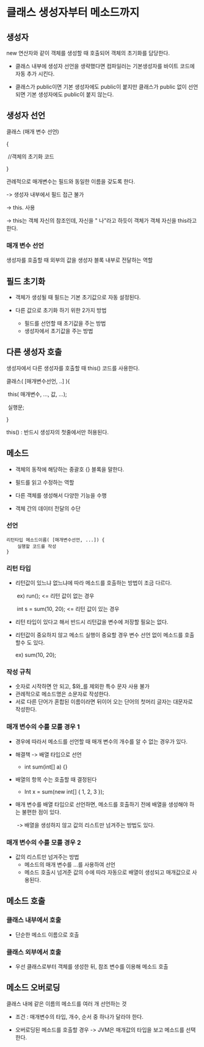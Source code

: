 # 클래스 생성자부터 메소드까지

## 생성자

new 연산자와 같이 객체를 생성할 때 호출되어 객체의 초기화를 담당한다.

+ 클래스 내부에 생성자 선언을 생략했다면 컴파일러는 기본생성자를 바이트 코드에 자동 추가 시킨다.

+ 클래스가 public이면 기본 생성자에도 public이 붙지만 클래스가 public 없이 선언되면 기본 생성자에도 public이 붙지 않는다.



## 생성자 선언

클래스 (매개 변수 선언)

{

​	//객체의 초기화 코드

}

관례적으로 매개변수는 필드와 동일한 이름을 갖도록 한다.

-> 생성자 내부에서 필드 접근 불가

-> this. 사용

-> this는 객체 자신의 참조인데, 자신을 " 나"라고 하듯이 객체가 객체 자신을 this라고 한다.



### 매개 변수 선언

생성자를 호출할 때 외부의 값을 생성자 블록 내부로 전달하는 역할



## 필드 초기화

+ 객체가 생성될 때 필드는 기본 초기값으로 자동 설정된다.

+ 다른 값으로 초기화 하기 위한 2가지 방법
  + 필드를 선언할 때 초기값을 주는 방법
  + 생성자에서 초기값을 주는 방법



## 다른 생성자 호출

생성자에서 다른 생성자를 호출할 때 this() 코드를 사용한다.

클래스( [매개변수선언, ..] ){

​	this( 매개변수, ..., 값, ...);

​	실행문;

}

this() : 반드시 생성자의 첫줄에서만 허용된다.



## 메소드

+ 객체의 동작에 해당하는 중괄호 {} 블록을 말한다.



+ 필드를 읽고 수정하는 역할
+ 다른 객체를 생성해서 다양한 기능을 수행
+ 객체 간의 데이터 전달의 수단



### 선언

```
리턴타입 메소드이름( [매개변수선언, ...]) {
	실행할 코드를 작성
}
```



### 리턴 타입

+ 리턴값이 있느냐 없느냐에 따라 메소드를 호출하는 방법이 조금 다르다.

  ​	ex) run(); <= 리턴 값이 없는 경우

  ​		   int s = sum(10, 20); <= 리턴 값이 있는 경우

+ 리턴 타입이 있다고 해서 반드시 리턴값을 변수에 저장할 필요는 없다.

+ 리턴값이 중요하지 않고 메소드 실행이 중요할 경우 변수 선언 없이 메소드를 호출할수 도 있다.

  ex) sum(10, 20);



### 작성 규칙

+ 숫자로 시작하면 안 되고, $와_를 제외한 특수 문자 사용 불가
+ 관례적으로 메소드명은 소문자로 작성한다.
+ 서로 다른 단어가 혼합된 이름이라면 뒤이어 오는 단어의 첫머리 글자는 대문자로 작성한다.



### 매개 변수의 수를 모를 경우 1

+ 경우에 따라서 메소드를 선언할 때 매개 변수의 개수를 알 수 없는 경우가 있다.

+ 해결책 -> 배열 타입으로 선언

  + int sum(int[] a) {}

+ 배열의 항목 수는 호출할 때 결정된다

  + Int x = sum(new int[] { 1, 2, 3 });

+ 매개 변수를 배열 타입으로 선언하면,  메소드를 호출하기 전에 배열을 생성해야 하는 불편한 점이 있다.

  ​	-> 배열을 생성하지 않고 값의 리스트만 넘겨주는 방법도 있다.



### 매개 변수의 수를 모를 경우 2

+ 값의 리스트만 넘겨주는 방법
  + 메소드의 매개 변수를 ...를 사용하여 선언
  + 메소드 호출시 넘겨준 값의 수에 따라 자동으로 배열이 생성되고 매개값으로 사용된다.



## 메소드 호출

### 클래스 내부에서 호출

+ 단순한 메소드 이름으로 호출

### 클래스 외부에서 호출

+ 우선 클래스로부터 객체를 생성한 뒤, 참조 변수를 이용해 메소드 호출



## 메소드 오버로딩

클래스 내에 같은 이름의 메소드를 여러 개 선언하는 것

+ 조건 : 매개변수의 타입, 개수, 순서 중 하나가 달라야 한다.

+ 오버로딩된 메소드를 호출할 경우 -> JVM은 매개값의 타입을 보고 메소드를 선택한다.